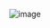 ![image](https://github.com/boyaneck/SworkTickets/assets/104501394/2b67c7a9-c703-4bb8-a253-c0f64b1acf8b)
